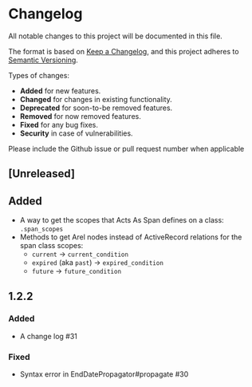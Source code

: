 # Changelog

All notable changes to this project will be documented in this file.

The format is based on [Keep a Changelog](https://keepachangelog.com/en/1.0.0/),
and this project adheres to [Semantic Versioning](https://semver.org/spec/v2.0.0.html).

Types of changes:
  - **Added** for new features.
  - **Changed** for changes in existing functionality.
  - **Deprecated** for soon-to-be removed features.
  - **Removed** for now removed features.
  - **Fixed** for any bug fixes.
  - **Security** in case of vulnerabilities.

Please include the Github issue or pull request number when applicable

## [Unreleased]
## Added
- A way to get the scopes that Acts As Span defines on a class: `.span_scopes`
- Methods to get Arel nodes instead of ActiveRecord relations for the span class
  scopes:
  * `current` -> `current_condition`
  * `expired` (aka `past`) -> `expired_condition`
  * `future` -> `future_condition`

## 1.2.2
### Added
- A change log #31
### Fixed
- Syntax error in EndDatePropagator#propagate #30
